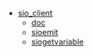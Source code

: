 * [sio_client](README.md)
    * [doc](doc.md)
    * [sioemit](sioemit.md)
    * [siogetvariable](siogetvariable.md)

